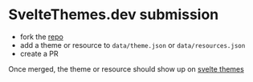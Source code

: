 # SvelteThemes.dev submission

- fork the [repo](https://github.com/sharu725/sveltethemes)
- add a theme or resource to ``data/theme.json`` or ``data/resources.json``
- create a PR

Once merged, the theme or resource should show up on [svelte themes](https://sveltethemes.dev)
